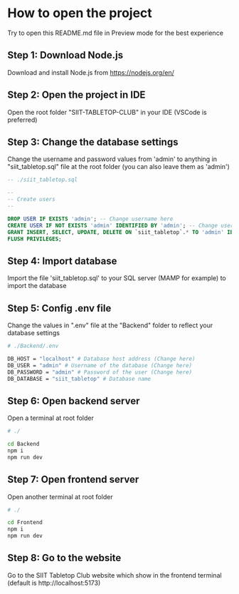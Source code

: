 # How to open the project
Try to open this README.md file in Preview mode for the best experience

## Step 1: Download Node.js
Download and install Node.js from https://nodejs.org/en/

## Step 2: Open the project in IDE
Open the root folder "SIIT-TABLETOP-CLUB" in your IDE (VSCode is preferred)

## Step 3: Change the database settings
Change the username and password values from 'admin' to anything in "siit_tabletop.sql" file at the root folder (you can also leave them as 'admin')

```sql
-- ./siit_tabletop.sql

--
-- Create users
--

DROP USER IF EXISTS 'admin'; -- Change username here
CREATE USER IF NOT EXISTS 'admin' IDENTIFIED BY 'admin'; -- Change username and password here
GRANT INSERT, SELECT, UPDATE, DELETE ON `siit_tabletop`.* TO 'admin' IDENTIFIED BY 'admin'; -- Change username and password here
FLUSH PRIVILEGES;
```
## Step 4: Import database
Import the file 'siit_tabletop.sql' to your SQL server (MAMP for example) to import the database

## Step 5: Config .env file
Change the values in ".env" file at the "Backend" folder to reflect your database settings

```bash
# ./Backend/.env

DB_HOST = "localhost" # Database host address (Change here)
DB_USER = "admin" # Username of the database (Change here)
DB_PASSWORD = "admin" # Password of the user (Change here)
DB_DATABASE = "siit_tabletop" # Database name
```

## Step 6: Open backend server
Open a terminal at root folder

```bash
# ./

cd Backend
npm i
npm run dev
```

## Step 7: Open frontend server
Open another terminal at root folder

```bash
# ./

cd Frontend
npm i
npm run dev
```

## Step 8: Go to the website
Go to the SIIT Tabletop Club website which show in the frontend terminal (default is http://localhost:5173)